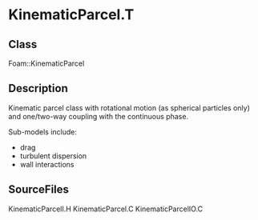 # KinematicParcel.T 
## Class
Foam::KinematicParcel

## Description
Kinematic parcel class with rotational motion (as spherical
particles only) and one/two-way coupling with the continuous
phase.

Sub-models include:
- drag
- turbulent dispersion
- wall interactions

## SourceFiles
KinematicParcelI.H
KinematicParcel.C
KinematicParcelIO.C

